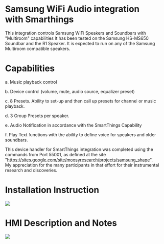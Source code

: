 # Samsung WiFi Audio integration with Smarthings

This integration controls Samsung WiFi Speakers and Soundbars with "Multiroom" capabilities  It has been tested on the Samsung HS-MS650 Soundbar and the R1 Speaker.  It is expected to run on any of the Samsung Multiroom compatible speakers.

# Capabilities

a.  Music playback control

b.  Device control (volume, mute, audio source, equalizer preset)

c.  8 Presets.  Ability to set-up and then call up presets for channel or music playback.

d.  3 Group Presets per speaker.

e.  Audio Notification in accordance with the SmartThings Capability

f.  Play Text functions with the ability to define voice for speakers and older soundbars.

This device handler for SmartThings integration was completed using the commands from Port 55001, as defined at the site "https://sites.google.com/site/moosyresearch/projects/samsung_shape".  My appreciation for the many participants in that effort for their instrumental research and discoveries. 

# Installation Instruction
<img src="https://github.com/DaveGut/Samsung-Multiroom-WiFi-Soundbar-SmartThings-Integration/blob/master/Install.jpg" align="center"/>

# HMI Description and Notes
<img src="https://github.com/DaveGut/Samsung-Multiroom-WiFi-Soundbar-SmartThings-Integration/blob/master/AppHMI.jpg" align="center"/>
